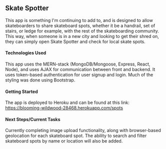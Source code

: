 ## Skate Spotter

This app is something I'm continuing to add to, and is designed to allow skateboarders to share skateboard spots, whether it be a handrail, set of stairs, or ledge for example, with the rest of the skateboarding community. This way, when someone is in a new city and looking to get their shred on, they can simply open Skate Spotter and check for local skate spots.


#### Technologies Used

This app uses the MERN-stack (MongoDB/Mongoose, Express, React, Node), and uses AJAX for communication between front and backend. It uses token-based authentication for user signup and login. Much of the styling was done using Bootstrap.


#### Getting Started

The app is deployed to Heroku and can be found at this link: https://blooming-wildwood-28468.herokuapp.com/spots


#### Next Steps/Current Tasks

Currently completing image upload functionality, along with browser-based geolocation for each skateboard spot. The ability to search and filter skateboard spots by name or location will also be added.